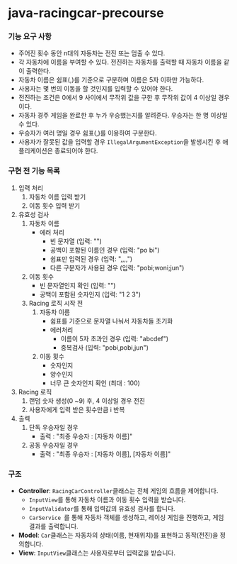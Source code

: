 # java-racingcar-precourse

### 기능 요구 사항

- 주어진 횟수 동안 n대의 자동차는 전진 또는 멈출 수 있다.
- 각 자동차에 이름을 부여할 수 있다. 전진하는 자동차를 출력할 때 자동차 이름을 같이 출력한다.
- 자동차 이름은 쉼표(,)를 기준으로 구분하며 이름은 5자 이하만 가능하다.
- 사용자는 몇 번의 이동을 할 것인지를 입력할 수 있어야 한다.
- 전진하는 조건은 0에서 9 사이에서 무작위 값을 구한 후 무작위 값이 4 이상일 경우이다.
- 자동차 경주 게임을 완료한 후 누가 우승했는지를 알려준다. 우승자는 한 명 이상일 수 있다.
- 우승자가 여러 명일 경우 쉼표(,)를 이용하여 구분한다.
- 사용자가 잘못된 값을 입력할 경우 `IllegalArgumentException`을 발생시킨 후 애플리케이션은 종료되어야 한다.

### 구현 전 기능 목록

1. 입력 처리
    1. 자동차 이름 입력 받기
    2. 이동 횟수 입력 받기
2. 유효성 검사
    1. 자동차 이름
        - 에러 처리
            - 빈 문자열 (입력: "")
            - 공백이 포함된 이름인 경우 (입력: "po bi")
            - 쉼표만 입력된 경우 (입력: ",,,,")
            - 다른 구분자가 사용된 경우 (입력: "pobi;woni;jun")
    1. 이동 횟수
        - 빈 문자열인지 확인 (입력: "")
        - 공백이 포함된 숫자인지 (입력: "1 2 3")
    1. Racing 로직 시작 전
        1. 자동차 이름
            - 쉼표를 기준으로 문자열 나눠서 자동차들 초기화
            - 에러처리
                - 이름이 5자 초과인 경우 (입력: "abcdef")
                - 중복검사 (입력: "pobi,pobi,jun")
        2. 이동 횟수
            - 숫자인지
            - 양수인지
            - 너무 큰 숫자인지 확인 (최대 : 100)
4. Racing 로직
    1. 랜덤 숫자 생성(0 ~9) 후, 4 이상일 경우 전진
    2. 사용자에게 입력 받은 횟수만큼 i 반복
5. 출력
    1. 단독 우승자일 경우
        - 출력 : "최종 우승자 : [자동차 이름]"
    2. 공동 우승자일 경우
        - 출력 : "최종 우승자 : [자동차 이름], [자동차 이름]"

### 구조

- **Controller**: `RacingCarController`클래스는 전체 게임의 흐름을 제어합니다.
    - `InputView`를 통해 자동차 이름과 이동 횟수 입력을 받습니다.
    - `InputValidator`를 통해 입력값의 유효성 검사를 합니다.
    - `CarService `를 통해 자동차 객체를 생성하고, 레이싱 게임을 진행하고, 게임 결과를 출력합니다.
- **Model**: `Car`클래스는 자동차의 상태(이름, 현재위치)를 표현하고 동작(전진)을 정의합니다.
- **View**: `InputView`클래스는 사용자로부터 입력값을 받습니다.
